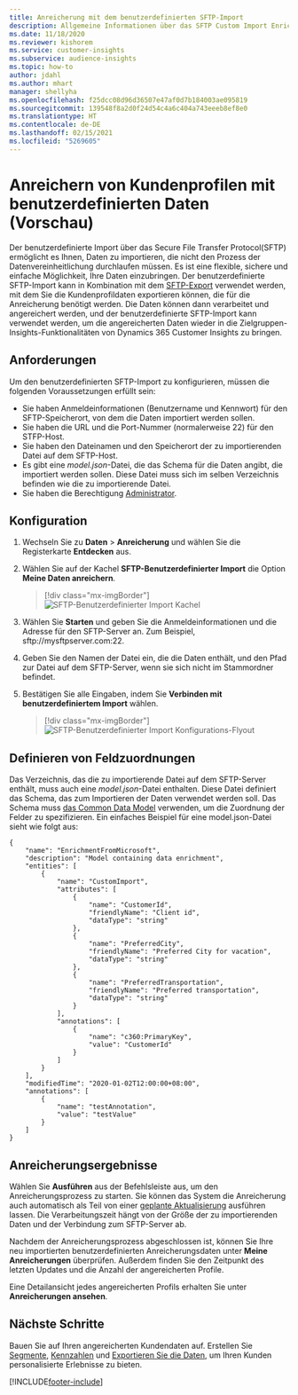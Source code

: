 ```yaml
---
title: Anreicherung mit dem benutzerdefinierten SFTP-Import
description: Allgemeine Informationen über das SFTP Custom Import Enrichment.
ms.date: 11/18/2020
ms.reviewer: kishorem
ms.service: customer-insights
ms.subservice: audience-insights
ms.topic: how-to
author: jdahl
ms.author: mhart
manager: shellyha
ms.openlocfilehash: f25dcc08d96d36507e47af0d7b184003ae095819
ms.sourcegitcommit: 139548f8a2d0f24d54c4a6c404a743eeeb8ef8e0
ms.translationtype: HT
ms.contentlocale: de-DE
ms.lasthandoff: 02/15/2021
ms.locfileid: "5269605"
---
```

# <a name="enrich-customer-profiles-with-custom-data-preview"></a>Anreichern von Kundenprofilen mit benutzerdefinierten Daten (Vorschau)

Der benutzerdefinierte Import über das Secure File Transfer Protocol(SFTP) ermöglicht es Ihnen, Daten zu importieren, die nicht den Prozess der Datenvereinheitlichung durchlaufen müssen. Es ist eine flexible, sichere und einfache Möglichkeit, Ihre Daten einzubringen. Der benutzerdefinierte SFTP-Import kann in Kombination mit dem [SFTP-Export](export-sftp.md) verwendet werden, mit dem Sie die Kundenprofildaten exportieren können, die für die Anreicherung benötigt werden. Die Daten können dann verarbeitet und angereichert werden, und der benutzerdefinierte SFTP-Import kann verwendet werden, um die angereicherten Daten wieder in die Zielgruppen-Insights-Funktionalitäten von Dynamics 365 Customer Insights zu bringen.

## <a name="prerequisites"></a>Anforderungen

Um den benutzerdefinierten SFTP-Import zu konfigurieren, müssen die folgenden Voraussetzungen erfüllt sein:

- Sie haben Anmeldeinformationen (Benutzername und Kennwort) für den SFTP-Speicherort, von dem die Daten importiert werden sollen.
- Sie haben die URL und die Port-Nummer (normalerweise 22) für den STFP-Host.
- Sie haben den Dateinamen und den Speicherort der zu importierenden Datei auf dem SFTP-Host.
- Es gibt eine *model.json*-Datei, die das Schema für die Daten angibt, die importiert werden sollen. Diese Datei muss sich im selben Verzeichnis befinden wie die zu importierende Datei.
- Sie haben die Berechtigung [Administrator](permissions.md#administrator).

## <a name="configuration"></a>Konfiguration

1. Wechseln Sie zu **Daten** > **Anreicherung** und wählen Sie die Registerkarte **Entdecken** aus.

1. Wählen Sie auf der Kachel **SFTP-Benutzerdefinierter Import** die Option **Meine Daten anreichern**.

   > [!div class="mx-imgBorder"]
   > ![SFTP-Benutzerdefinierter Import Kachel](media/SFTP_Custom_Import_tile.png "Kachel SFTP-Benutzerdefinierter Import")

1. Wählen Sie **Starten** und geben Sie die Anmeldeinformationen und die Adresse für den SFTP-Server an. Zum Beispiel, sftp://mysftpserver.com:22.

1. Geben Sie den Namen der Datei ein, die die Daten enthält, und den Pfad zur Datei auf dem SFTP-Server, wenn sie sich nicht im Stammordner befindet.

1. Bestätigen Sie alle Eingaben, indem Sie **Verbinden mit benutzerdefiniertem Import** wählen.

   > [!div class="mx-imgBorder"]
   > ![SFTP-Benutzerdefinierter Import Konfigurations-Flyout](media/SFTP_Custom_Import_Configuration_flyout.png "SFTP-Benutzerdefinierter Import Konfigurations-Flyout")

## <a name="defining-field-mappings"></a>Definieren von Feldzuordnungen 

Das Verzeichnis, das die zu importierende Datei auf dem SFTP-Server enthält, muss auch eine *model.json*-Datei enthalten. Diese Datei definiert das Schema, das zum Importieren der Daten verwendet werden soll. Das Schema muss [das Common Data Model](https://docs.microsoft.com/common-data-model/) verwenden, um die Zuordnung der Felder zu spezifizieren. Ein einfaches Beispiel für eine model.json-Datei sieht wie folgt aus:

```
{
    "name": "EnrichmentFromMicrosoft",
    "description": "Model containing data enrichment",
    "entities": [
        {
            "name": "CustomImport",
            "attributes": [
                {
                    "name": "CustomerId",
                    "friendlyName": "Client id",
                    "dataType": "string"
                },
                {
                    "name": "PreferredCity",
                    "friendlyName": "Preferred City for vacation",
                    "dataType": "string"
                },
                {
                    "name": "PreferredTransportation",
                    "friendlyName": "Preferred transportation",
                    "dataType": "string"
                }
            ],
            "annotations": [
                {
                    "name": "c360:PrimaryKey",
                    "value": "CustomerId"
                }
            ]
        }
    ],
    "modifiedTime": "2020-01-02T12:00:00+08:00",
    "annotations": [
        {
            "name": "testAnnotation",
            "value": "testValue"
        }
    ]
}
```

## <a name="enrichment-results"></a>Anreicherungsergebnisse

Wählen Sie **Ausführen** aus der Befehlsleiste aus, um den Anreicherungsprozess zu starten. Sie können das System die Anreicherung auch automatisch als Teil von einer [geplante Aktualisierung](system.md#schedule-tab) ausführen lassen. Die Verarbeitungszeit hängt von der Größe der zu importierenden Daten und der Verbindung zum SFTP-Server ab.

Nachdem der Anreicherungsprozess abgeschlossen ist, können Sie Ihre neu importierten benutzerdefinierten Anreicherungsdaten unter **Meine Anreicherungen** überprüfen. Außerdem finden Sie den Zeitpunkt des letzten Updates und die Anzahl der angereicherten Profile.

Eine Detailansicht jedes angereicherten Profils erhalten Sie unter **Anreicherungen ansehen**.

## <a name="next-steps"></a>Nächste Schritte

Bauen Sie auf Ihren angereicherten Kundendaten auf. Erstellen Sie [Segmente](segments.md), [Kennzahlen](measures.md) und [Exportieren Sie die Daten](export-destinations.md), um Ihren Kunden personalisierte Erlebnisse zu bieten.




[!INCLUDE[footer-include](../includes/footer-banner.md)]